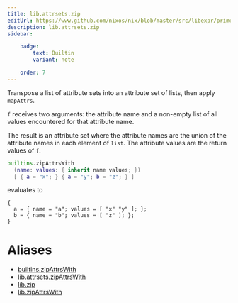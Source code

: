 ```yaml
---
title: lib.attrsets.zip
editUrl: https://www.github.com/nixos/nix/blob/master/src/libexpr/primops.cc
description: lib.attrsets.zip
sidebar:

    badge:
        text: Builtin
        variant: note

    order: 7
---
```


Transpose a list of attribute sets into an attribute set of lists,
then apply `mapAttrs`.

`f` receives two arguments: the attribute name and a non-empty
list of all values encountered for that attribute name.

The result is an attribute set where the attribute names are the
union of the attribute names in each element of `list`. The attribute
values are the return values of `f`.

```nix
builtins.zipAttrsWith
  (name: values: { inherit name values; })
  [ { a = "x"; } { a = "y"; b = "z"; } ]
```

evaluates to

```
{
  a = { name = "a"; values = [ "x" "y" ]; };
  b = { name = "b"; values = [ "z" ]; };
}
```


# Aliases

- [builtins.zipAttrsWith](/nix-doc-comments/reference/builtins/builtins-zipAttrsWith)
- [lib.attrsets.zipAttrsWith](/nix-doc-comments/reference/lib/attrsets/lib-attrsets-zipAttrsWith)
- [lib.zip](/nix-doc-comments/reference/lib/lib-zip)
- [lib.zipAttrsWith](/nix-doc-comments/reference/lib/lib-zipAttrsWith)


